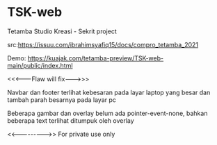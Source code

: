 # TSK-web
Tetamba Studio Kreasi - Sekrit project

src:https://issuu.com/ibrahimsyafiq15/docs/compro_tetamba_2021

Demo: https://kuajak.com/tetamba-preview/TSK-web-main/public/index.html


<<<---Flaw will fix--->>>

Navbar dan footer terlihat kebesaran pada layar laptop yang besar dan tambah parah besarnya pada layar pc

Beberapa gambar dan overlay belum ada pointer-event-none, bahkan beberapa text terlihat ditumpuk oleh overlay

<<--------->>
For private use only
